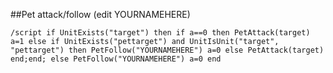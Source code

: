 ##Pet attack/follow (edit YOURNAMEHERE)
```
/script if UnitExists("target") then if a==0 then PetAttack(target) a=1 else if UnitExists("pettarget") and UnitIsUnit("target", "pettarget") then PetFollow("YOURNAMEHERE") a=0 else PetAttack(target) end;end; else PetFollow("YOURNAMEHERE") a=0 end
```